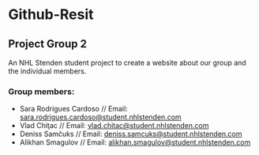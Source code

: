 # Github-Resit

## Project Group 2

An NHL Stenden student project to create a website about our group and the individual members.

### Group members:

* Sara Rodrigues Cardoso // Email: sara.rodrigues.cardoso@student.nhlstenden.com
* Vlad Chiţac // Email: vlad.chitac@student.nhlstenden.com
* Deniss Samčuks // Email: deniss.samcuks@student.nhlstenden.com
* Alikhan Smagulov // Email: alikhan.smagulov@student.nhlstenden.com
